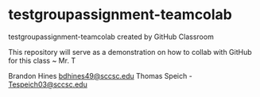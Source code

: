 # testgroupassignment-teamcolab
testgroupassignment-teamcolab created by GitHub Classroom


This repository will serve as a demonstration on how to collab with GitHub for this class ~ Mr. T

Brandon Hines bdhines49@sccsc.edu
Thomas Speich - Tespeich03@sccsc.edu
